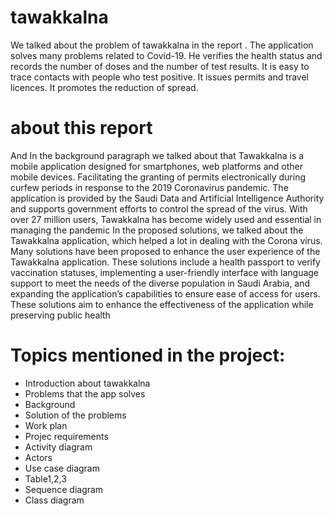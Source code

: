 # tawakkalna

We talked about the problem of tawakkalna in the report . The application solves many problems related to Covid-19. He verifies the health status and records the number of doses and the number of test results. It is easy to trace contacts with people who test positive. It issues permits and travel licences. It promotes the reduction of spread.
# about this report
And In the background paragraph we talked about that Tawakkalna is a mobile application designed for smartphones, web platforms and other mobile devices. Facilitating the granting of permits electronically during curfew periods in response to the 2019 Coronavirus pandemic. The application is provided by the Saudi Data and Artificial Intelligence Authority and supports government efforts to control the spread of the virus. With over 27 million users, Tawakkalna has become widely used and essential in managing the pandemic
 In the proposed solutions, we talked about the Tawakkalna application, which helped a lot in dealing with the Corona virus. Many solutions have been proposed to enhance the user experience of the Tawakkalna application. These solutions include a health passport to verify vaccination statuses, implementing a user-friendly interface with language support to meet the needs of the diverse population in Saudi Arabia, and expanding the application’s capabilities to ensure ease of access for users. These solutions aim to enhance the effectiveness of the application while preserving public health
 # Topics mentioned in the project:
* Introduction about tawakkalna 
* Problems that the app solves
* Background
* Solution of the problems
* Work plan
* Projec requirements
* Activity diagram
* Actors
* Use case diagram
* Table1,2,3
* Sequence diagram
* Class diagram
